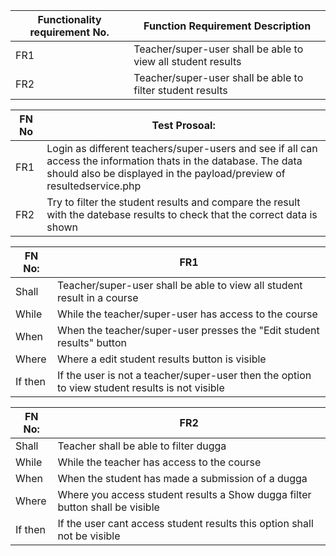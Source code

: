 | Functionality requirement No. | Function Requirement Description |
| ------------- | ------------- |
| FR1 | Teacher/super-user shall be able to view all student results |
| FR2 | Teacher/super-user shall be able to filter student results |

| FN No| Test Prosoal: |
| ------------- | ------------- |
| FR1| Login as different teachers/super-users and see if all can access the information thats in the database. The data should also be displayed in the payload/preview of resultedservice.php |
| FR2| Try to filter the student results and compare the result with the datebase results to check that the correct data is shown |

| FN No: | FR1|
| ------------- | ------------- |
| Shall | Teacher/super-user shall be able to view all student result in a course |
| While | While the teacher/super-user has access to the course |
| When | When the teacher/super-user presses the "Edit student results" button |
| Where | Where a edit student results button is visible  |
| If then | If the user is not a teacher/super-user then the option to view student results is not visible |

| FN No: | FR2 |
| ------------- | ------------- |
| Shall | Teacher shall be able to filter dugga |
| While | While the teacher has access to the course |
| When | When the student has made a submission of a dugga |
| Where | Where you access student results a Show dugga filter button shall be visible | 
| If then | If the user cant access student results this option shall not be visible | 